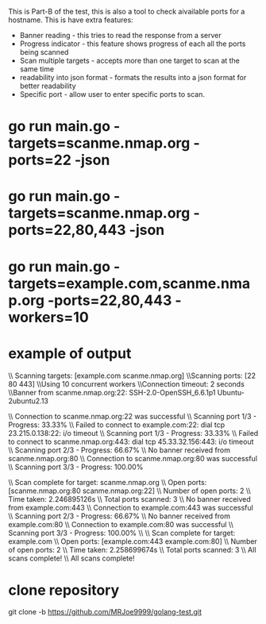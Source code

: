 This is Part-B of the test, this is also a tool to check aivailable ports for a hostname.
This is have extra features:
- Banner reading - this tries to read the response from a server
- Progress indicator - this feature shows progress of each all the ports being scanned
- Scan multiple targets - accepts more than one target to scan at the same time 
- readability into json format - formats the results into a json format for better readability
- Specific port - allow user to enter specific ports to scan. 

#  go run main.go -targets=scanme.nmap.org -ports=22 -json
# go run main.go -targets=scanme.nmap.org -ports=22,80,443 -json
# go run main.go -targets=example.com,scanme.nmap.org -ports=22,80,443 -workers=10

# example of output

\\\ Scanning targets: [example.com scanme.nmap.org]
\\\Scanning ports: [22 80 443]
\\\Using 10 concurrent workers
\\\Connection timeout: 2 seconds
\\\Banner from scanme.nmap.org:22: SSH-2.0-OpenSSH_6.6.1p1 Ubuntu-2ubuntu2.13

\\\ Connection to scanme.nmap.org:22 was successful
\\\ Scanning port 1/3 - Progress: 33.33%
\\\ Failed to connect to example.com:22: dial tcp 23.215.0.138:22: i/o timeout
\\\ Scanning port 1/3 - Progress: 33.33%
\\\ Failed to connect to scanme.nmap.org:443: dial tcp 45.33.32.156:443: i/o timeout
\\\ Scanning port 2/3 - Progress: 66.67%
\\\ No banner received from scanme.nmap.org:80
\\\ Connection to scanme.nmap.org:80 was successful
\\\ Scanning port 3/3 - Progress: 100.00%

\\\ Scan complete for target: scanme.nmap.org
\\\ Open ports: [scanme.nmap.org:80 scanme.nmap.org:22]
\\\ Number of open ports: 2
\\\ Time taken: 2.246895126s
\\\ Total ports scanned: 3
\\\ No banner received from example.com:443
\\\ Connection to example.com:443 was successful
\\\ Scanning port 2/3 - Progress: 66.67%
\\\ No banner received from example.com:80
\\\ Connection to example.com:80 was successful
\\\ Scanning port 3/3 - Progress: 100.00%
\\\ 
\\\ Scan complete for target: example.com
\\\ Open ports: [example.com:443 example.com:80]
\\\ Number of open ports: 2
\\\ Time taken: 2.258699674s
\\\ Total ports scanned: 3
\\\ All scans complete!
\\\ All scans complete!

# clone repository
git clone -b <part-B> <https://github.com/MRJoe9999/golang-test.git>